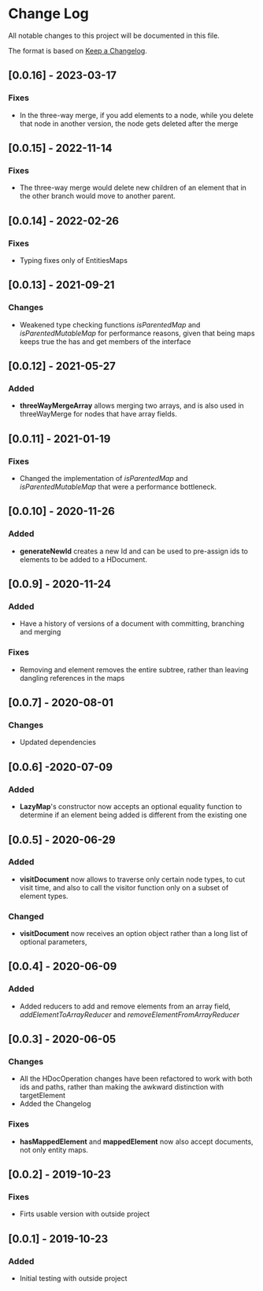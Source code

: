 # Change Log
All notable changes to this project will be documented in this file.

The format is based on [Keep a Changelog](http://keepachangelog.com/).


## [0.0.16] - 2023-03-17

### Fixes
- In the three-way merge, if you add elements to a node, while you delete that node
in another version, the node gets deleted after the merge

## [0.0.15] - 2022-11-14

### Fixes
- The three-way merge would delete new children of an element that in the
  other branch would move to another parent.

## [0.0.14] - 2022-02-26

### Fixes
- Typing fixes only of EntitiesMaps

## [0.0.13] - 2021-09-21

### Changes
- Weakened type checking functions *isParentedMap* and *isParentedMutableMap*
for performance reasons, given that being maps keeps true the has and get members
of the interface

## [0.0.12] - 2021-05-27

### Added
- **threeWayMergeArray** allows merging two arrays, and is also
used in threeWayMerge for nodes that have array fields.

## [0.0.11] - 2021-01-19

### Fixes
- Changed the implementation of *isParentedMap* and *isParentedMutableMap* that
were a performance bottleneck.

## [0.0.10] - 2020-11-26

### Added
- **generateNewId** creates a new Id and can be used to pre-assign ids
to elements to be added to a HDocument.

## [0.0.9] - 2020-11-24

### Added
- Have a history of versions of a document with committing, branching
and merging

### Fixes
- Removing and element removes the entire subtree, rather than
leaving dangling references in the maps

## [0.0.7] - 2020-08-01

### Changes
- Updated dependencies

## [0.0.6] -2020-07-09

### Added
- **LazyMap**'s constructor now accepts an optional equality
  function to determine if an element being added is different
  from the existing one

## [0.0.5] - 2020-06-29

### Added
- **visitDocument** now allows to traverse only certain
node types, to cut visit time, and also to call the visitor
function only on a subset of element types.

### Changed
- **visitDocument** now receives an option object rather
than a long list of optional parameters, 

## [0.0.4] - 2020-06-09

### Added
- Added reducers to add and remove elements from an array
field, *addElementToArrayReducer* and *removeElementFromArrayReducer*

## [0.0.3] - 2020-06-05

### Changes
- All the HDocOperation changes have been refactored to work
with both ids and paths, rather than making the awkward
distinction with targetElement
- Added the Changelog

### Fixes
- **hasMappedElement** and **mappedElement** now also
accept documents, not only entity maps.  

## [0.0.2] - 2019-10-23

### Fixes
- Firts usable version with outside project

## [0.0.1] - 2019-10-23

### Added
- Initial testing with outside project
